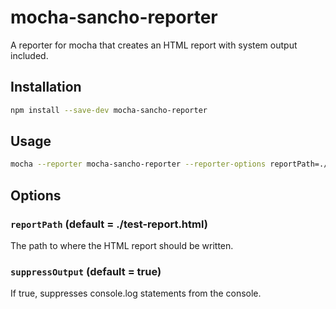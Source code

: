 # mocha-sancho-reporter

A reporter for mocha that creates an HTML report with system output included.

## Installation

```sh
npm install --save-dev mocha-sancho-reporter
```

## Usage

```sh
mocha --reporter mocha-sancho-reporter --reporter-options reportPath=./test-report.html,suppressOutput=true
```

## Options

### `reportPath` (default = ./test-report.html)

The path to where the HTML report should be written. 

### `suppressOutput` (default = true)

If true, suppresses console.log statements from the console. 
